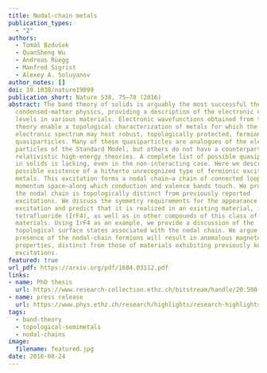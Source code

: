 ```yaml
---
title: Nodal-chain metals
publication_types:
  - "2"
authors:
  - Tomáš Bzdušek
  - QuanSheng Wu
  - Andreas Rüegg
  - Manfred Sigrist
  - Alexey A. Soluyanov
author_notes: []
doi: 10.1038/nature19099
publication_short: Nature 538, 75—78 (2016)
abstract: The band theory of solids is arguably the most successful theory of
  condensed-matter physics, providing a description of the electronic energy
  levels in various materials. Electronic wavefunctions obtained from the band
  theory enable a topological characterization of metals for which the
  electronic spectrum may host robust, topologically protected, fermionic
  quasiparticles. Many of these quasiparticles are analogues of the elementary
  particles of the Standard Model, but others do not have a counterpart in
  relativistic high-energy theories. A complete list of possible quasiparticles
  in solids is lacking, even in the non-interacting case. Here we describe the
  possible existence of a hitherto unrecognized type of fermionic excitation in
  metals. This excitation forms a nodal chain—a chain of connected loops in
  momentum space—along which conduction and valence bands touch. We prove that
  the nodal chain is topologically distinct from previously reported
  excitations. We discuss the symmetry requirements for the appearance of this
  excitation and predict that it is realized in an existing material, iridium
  tetrafluoride (IrF4), as well as in other compounds of this class of
  materials. Using IrF4 as an example, we provide a discussion of the
  topological surface states associated with the nodal chain. We argue that the
  presence of the nodal-chain fermions will result in anomalous magnetotransport
  properties, distinct from those of materials exhibiting previously known
  excitations.
featured: true
url_pdf: https://arxiv.org/pdf/1604.03112.pdf
links:
- name: PhD thesis
  url: https://www.research-collection.ethz.ch/bitstream/handle/20.500.11850/216959/thesis%2bcover.pdf?sequence=1&isAllowed=y
- name: press release
  url: https://www.phys.ethz.ch/research/highlights/research-highlights/2017/04/metal-in-chains.html
tags:
  - band-theory
  - topological-semimetals
  - nodal-chains
image:
  filename: featured.jpg
date: 2016-08-24
---
```

